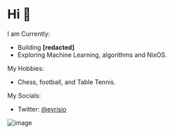 # Hi 👋
I am Currently:
 - Building **[redacted]**
 - Exploring Machine Learning, algorithms and NixOS.

My Hobbies:
 - Chess, football, and Table Tennis.

My Socials:
 - Twitter: [@eyrisio](https://x.com/eyrisio)

![image](https://i.pinimg.com/originals/dc/97/ed/dc97ed81f5b03487b25727fc2dee68ba.gif)
